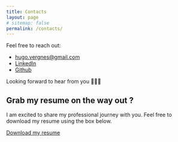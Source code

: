 ```yaml
---
title: Contacts
layout: page
# sitemap: false
permalink: /contacts/
---
```


Feel free to reach out:

- [hugo.vergnes@gmail.com](mailto:hugo.vergnes@gmail.com)
- [LinkedIn](https://www.linkedin.com/in/hugo-vergnes-03a016162/)
- [Github](https://github.com/hugovergnes)

Looking forward to hear from you 🚀🚀🚀


## Grab my resume on the way out ?

I am excited to share my professional journey with you. Feel free to download my resume using the box below.

<div class="resume-button">
  <a href="javascript:void(0);" onclick="downloadFile('/assets/download/resume.pdf')">Download my resume</a>
</div>
